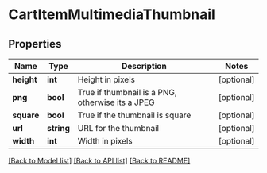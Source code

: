 # CartItemMultimediaThumbnail

## Properties
Name | Type | Description | Notes
------------ | ------------- | ------------- | -------------
**height** | **int** | Height in pixels | [optional] 
**png** | **bool** | True if thumbnail is a PNG, otherwise its a JPEG | [optional] 
**square** | **bool** | True if the thumbnail is square | [optional] 
**url** | **string** | URL for the thumbnail | [optional] 
**width** | **int** | Width in pixels | [optional] 

[[Back to Model list]](../README.md#documentation-for-models) [[Back to API list]](../README.md#documentation-for-api-endpoints) [[Back to README]](../README.md)


